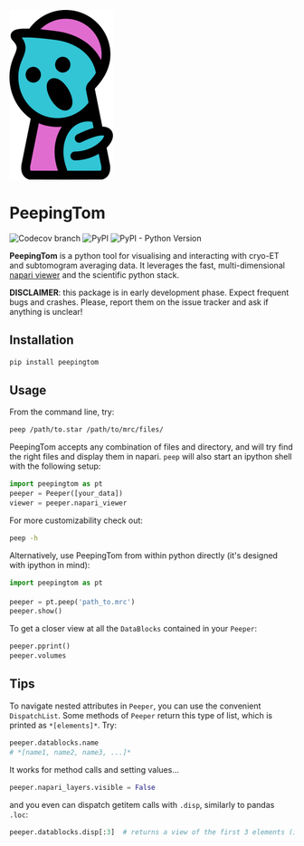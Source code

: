 ![logo](docs/images/logo.png)

# PeepingTom

![Codecov branch](https://img.shields.io/codecov/c/github/gutsche-lab/peepingtom/master?label=codecov)
![PyPI](https://img.shields.io/pypi/v/peepingtom)
![PyPI - Python Version](https://img.shields.io/pypi/pyversions/peepingtom)

**PeepingTom** is a python tool for visualising and interacting with cryo-ET and subtomogram averaging data. It leverages the fast, multi-dimensional [napari viewer](https://napari.org) and the scientific python stack.

**DISCLAIMER**: this package is in early development phase. Expect frequent bugs and crashes. Please, report them on the issue tracker and ask if anything is unclear!

## Installation

```bash
pip install peepingtom
```

## Usage

From the command line, try:
```bash
peep /path/to.star /path/to/mrc/files/
```
PeepingTom accepts any combination of files and directory, and will try find the right files and display them in napari. `peep` will also start an ipython shell with the following setup:
```python
import peepingtom as pt
peeper = Peeper([your_data])
viewer = peeper.napari_viewer
```

For more customizability check out:
```bash
peep -h
```

Alternatively, use PeepingTom from within python directly (it's designed with ipython in mind):
```python
import peepingtom as pt

peeper = pt.peep('path_to.mrc')
peeper.show()
```

To get a closer view at all the `DataBlocks` contained in your `Peeper`:
```python
peeper.pprint()
peeper.volumes
```

## Tips
To navigate nested attributes in `Peeper`, you can use the convenient `DispatchList`. Some methods of `Peeper` return this type of list, which is printed as `*[elements]*`. Try:
```python
peeper.datablocks.name
# *[name1, name2, name3, ...]*
```

It works for method calls and setting values...
```python
peeper.napari_layers.visible = False
```

and you even can dispatch getitem calls with `.disp`, similarly to pandas `.loc`:
```python
peeper.datablocks.disp[:3]  # returns a view of the first 3 elements (if possible) of each datablock
```
